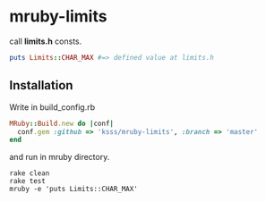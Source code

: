 # mruby-limits

call **limits.h** consts.

```ruby
puts Limits::CHAR_MAX #=> defined value at limits.h
```

## Installation

Write in build_config.rb

```ruby
MRuby::Build.new do |conf|
  conf.gem :github => 'ksss/mruby-limits', :branch => 'master'
end
```

and run in mruby directory.

```
rake clean
rake test
mruby -e 'puts Limits::CHAR_MAX'
```
